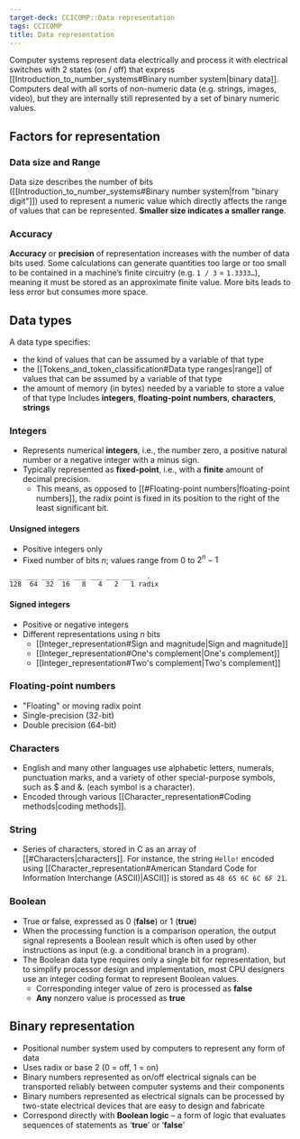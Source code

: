 ```yaml
---
target-deck: CCICOMP::Data representation
tags: CCICOMP
title: Data representation
---
```


Computer systems represent data electrically and process it with electrical switches with 2 states (on / off) that express [[Introduction_to_number_systems#Binary number system|binary data]]. Computers deal with all sorts of non-numeric data (e.g. strings, images, video), but they are internally still represented by a set of binary numeric values.

## Factors for representation

<!--ID: 1716721003496-->

### Data size and Range

Data size describes the number of bits ([[Introduction_to_number_systems#Binary number system|from "binary digit"]]) used to represent a numeric value which directly affects the range of values that can be represented. **Smaller size indicates a smaller range**. 

<!--ID: 1695735170747-->

### Accuracy

**Accuracy** or **precision** of representation increases with the number of data bits used. Some calculations can generate quantities too large or too small to be contained in a machine’s finite circuitry (e.g. `1 / 3` = `1.3333…`), meaning it must be stored as an approximate finite value. More bits leads to less error but consumes more space.
<!--ID: 1695735170756-->

## Data types

A data type specifies:

- the kind of values that can be assumed by a variable of that type
- the [[Tokens_and_token_classification#Data type ranges|range]] of values that can be assumed by a variable of that type
- the amount of memory (in bytes) needed by a variable to store a value of that type
Includes **integers**, **floating-point numbers**, **characters**, **strings**
<!--ID: 1695735170760-->

### Integers

- Represents numerical **integers**, i.e., the number zero, a positive natural number or a negative integer with a minus sign.
- Typically represented as **fixed-point**, i.e., with a **finite** amount of decimal precision.
	- This means, as opposed to [[#Floating-point numbers|floating-point numbers]], the radix point is fixed in its position to the right of the least significant bit.
<!--ID: 1695735170763-->

#### Unsigned integers

- Positive integers only
- Fixed number of bits $n$; values range from 0 to $2^n - 1$

```
___ ___ ___ ___ ___ ___ ___ ___   .
128  64  32  16   8   4   2   1 radix
```

<!--ID: 1695813839293-->

#### Signed integers

- Positive or negative integers
- Different representations using $n$ bits
	- [[Integer_representation#Sign and magnitude|Sign and magnitude]]
	- [[Integer_representation#One's complement|One's complement]]
	- [[Integer_representation#Two's complement|Two's complement]]
<!--ID: 1695735170767-->

### Floating-point numbers

- "Floating" or moving radix point
- Single-precision (32-bit)
- Double precision (64-bit)
<!--ID: 1695735170771-->

### Characters

- English and many other languages use alphabetic letters, numerals, punctuation marks, and a variety of other special-purpose symbols, such as $ and &. (each symbol is a character).
- Encoded through various [[Character_representation#Coding methods|coding methods]].
<!--ID: 1695735170774-->

### String

- Series of characters, stored in C as an array of [[#Characters|characters]]. For instance, the string `Hello!` encoded using [[Character_representation#American Standard Code for Information Interchange (ASCII)|ASCII]] is stored as `48 65 6C 6C 6F 21`.
<!--ID: 1695735170778-->

### Boolean

- True or false, expressed as 0 (**false**) or 1 (**true**)
- When the processing function is a comparison operation, the output signal represents a Boolean result which is often used by other instructions as input (e.g. a conditional branch in a program).
- The Boolean data type requires only a single bit for representation, but to simplify processor design and implementation, most CPU designers use an integer coding format to represent Boolean values.
	- Corresponding integer value of zero is processed as **false**
	- **Any** nonzero value is processed as **true**
<!--ID: 1695735170781-->

## Binary representation

- Positional number system used by computers to represent any form of data
- Uses radix or base 2 (0 = off, 1 = on)
- Binary numbers represented as on/off electrical signals can be transported reliably between computer systems and their components
- Binary numbers represented as electrical signals can be processed by two-state electrical devices that are easy to design and fabricate
- Correspond directly with **Boolean logic** – a form of logic that evaluates sequences of statements as ‘**true**’ or ‘**false**’
<!--ID: 1695735170784-->